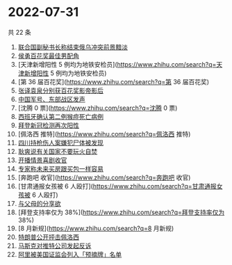 # 2022-07-31

共 22 条

<!-- BEGIN -->
<!-- 最后更新时间 Sun Jul 31 2022 18:11:18 GMT+0800 (China Standard Time) -->

1. [联合国副秘书长称结束俄乌冲突前景黯淡](https://www.zhihu.com/search?q=联合国副秘书长称结束俄乌冲突前景黯淡)
1. [侯勇百花奖最佳男配角](https://www.zhihu.com/search?q=侯勇百花奖最佳男配角)
1. [天津新增阳性 5 例均为地铁安检员](https://www.zhihu.com/search?q=天津新增阳性 5 例均为地铁安检员)
1. [第 36 届百花奖](https://www.zhihu.com/search?q=第 36 届百花奖)
1. [张译袁泉分别获百花奖影帝影后](https://www.zhihu.com/search?q=张译袁泉分别获百花奖影帝影后)
1. [中国军号、东部战区发声](https://www.zhihu.com/search?q=中国军号、东部战区发声)
1. [沈腾 0 票](https://www.zhihu.com/search?q=沈腾 0 票)
1. [西班牙确认第二例猴痘死亡病例](https://www.zhihu.com/search?q=西班牙确认第二例猴痘死亡病例)
1. [拜登新冠检测再次阳性](https://www.zhihu.com/search?q=拜登新冠检测再次阳性)
1. [佩洛西 推特](https://www.zhihu.com/search?q=佩洛西 推特)
1. [四川持枪伤人案嫌犯尸体被发现](https://www.zhihu.com/search?q=四川持枪伤人案嫌犯尸体被发现)
1. [耿爽说有关国家不要玩火自焚](https://www.zhihu.com/search?q=耿爽说有关国家不要玩火自焚)
1. [开播情景喜剧收官](https://www.zhihu.com/search?q=开播情景喜剧收官)
1. [专家称未来买房跟买包一样容易](https://www.zhihu.com/search?q=专家称未来买房跟买包一样容易)
1. [奔跑吧 收官](https://www.zhihu.com/search?q=奔跑吧 收官)
1. [甘肃通报女孩被 6 人殴打](https://www.zhihu.com/search?q=甘肃通报女孩被 6 人殴打)
1. [与父母的分享欲](https://www.zhihu.com/search?q=与父母的分享欲)
1. [拜登支持率仅为 38%](https://www.zhihu.com/search?q=拜登支持率仅为 38%)
1. [8 月新规](https://www.zhihu.com/search?q=8 月新规)
1. [特朗普公开抨击佩洛西](https://www.zhihu.com/search?q=特朗普公开抨击佩洛西)
1. [马斯克对推特公司发起反诉](https://www.zhihu.com/search?q=马斯克对推特公司发起反诉)
1. [阿里被美国证监会列入「预摘牌」名单](https://www.zhihu.com/search?q=阿里被美国证监会列入「预摘牌」名单)

<!-- END -->
